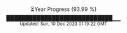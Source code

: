 <p align="center">
⏳Year Progress (93.99 %) <br>
████████████████████████████▁▁ <br>
<sub>Updated: Sun, 10 Dec 2023 01:19:22 GMT</sub>
</p>

